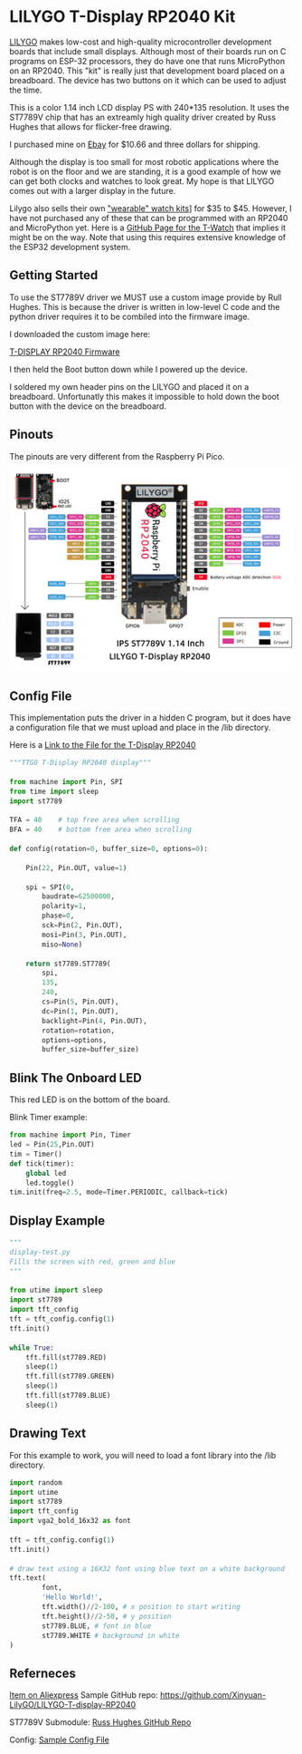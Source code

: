 # LILYGO T-Display RP2040 Kit

[LILYGO](https://www.lilygo.cc/) makes low-cost and high-quality microcontroller development boards that include small displays.  Although
most of their boards run on C programs on ESP-32 processors, they
do have one that runs MicroPython on an RP2040.  This "kit" is
really just that development board placed on a breadboard.  The device
has two buttons on it which can be used to adjust the time.

This is a color 1.14 inch LCD display PS with 240*135 resolution.
It uses the ST7789V chip that has an extreamly high quality
driver created by Russ Hughes that allows for flicker-free
drawing.

I purchased mine on [Ebay](https://www.ebay.com/itm/255602844724) for $10.66 and three dollars for shipping.

Although the display is too small for most robotic applications where the
robot is on the floor and we are standing, it is a good example of how
we can get both clocks and watches to look great.  My hope is that LILYGO
comes out with a larger display in the future.

Lilygo also sells their own ["wearable" watch kits](https://www.lilygo.cc/collections/wearable-kit)] for $35 to $45.  However, I have not purchased any of these that can be programmed with an RP2040 and MicroPython yet.  Here is a [GitHub Page for the T-Watch](https://github.com/Xinyuan-LilyGO/MicroPython_ESP32_psRAM_LoBo#micropython-for-ttgo-t-watch) that implies it might be on the way.  Note that using this requires extensive knowledge of the ESP32 development system.

## Getting Started

To use the ST7789V driver we MUST use a custom image provide by Rull Hughes.  This is because the driver is written in low-level C code
and the python driver requires it to be combiled into the firmware image.

I downloaded the custom image here:

[T-DISPLAY RP2040 Firmware](https://github.com/russhughes/st7789_mpy/tree/master/firmware/T-DISPLAY-RP2040)

I then held the Boot button down while I powered up the device.

I soldered my own header pins on the LILYGO and placed it on a breadboard.  Unfortunatly this makes it impossible to hold down the
boot button with the device on the breadboard.

## Pinouts

The pinouts are very different from the Raspberry Pi Pico.

![Lilygo T-Display RP2040 Pinout](./T-display-RP2040.jpg)

## Config File

This implementation puts the driver in a hidden C program, but it
does have a configuration file that we must upload and place in
the /lib directory.

Here is a [Link to the File for the T-Display RP2040](https://github.com/russhughes/st7789_mpy/blob/b4aa060b74e2d2490770fa92310571f7602059f9/examples/configs/tdisplay_rp2040/tft_config.py)


```py
"""TTGO T-Display RP2040 display"""

from machine import Pin, SPI
from time import sleep
import st7789

TFA = 40	# top free area when scrolling
BFA = 40	# bottom free area when scrolling

def config(rotation=0, buffer_size=0, options=0):

    Pin(22, Pin.OUT, value=1)

    spi = SPI(0,
        baudrate=62500000,
        polarity=1,
        phase=0,
        sck=Pin(2, Pin.OUT),
        mosi=Pin(3, Pin.OUT),
        miso=None)

    return st7789.ST7789(
        spi,
        135,
        240,
        cs=Pin(5, Pin.OUT),
        dc=Pin(1, Pin.OUT),
        backlight=Pin(4, Pin.OUT),
        rotation=rotation,
        options=options,
        buffer_size=buffer_size)
```

## Blink The Onboard LED

This red LED is on the bottom of the board.

Blink Timer example:

```py
from machine import Pin, Timer
led = Pin(25,Pin.OUT)
tim = Timer()
def tick(timer):
    global led
    led.toggle()
tim.init(freq=2.5, mode=Timer.PERIODIC, callback=tick)
```

## Display Example

```py
"""
display-test.py
Fills the screen with red, green and blue
"""

from utime import sleep
import st7789
import tft_config
tft = tft_config.config(1)
tft.init()

while True:
    tft.fill(st7789.RED)
    sleep(1)
    tft.fill(st7789.GREEN)
    sleep(1)
    tft.fill(st7789.BLUE)
    sleep(1)

```

## Drawing Text

For this example to work, you will need to load a font library
into the /lib directory.

```py
import random
import utime
import st7789
import tft_config
import vga2_bold_16x32 as font

tft = tft_config.config(1)
tft.init()

# draw text using a 16X32 font using blue text on a white background
tft.text(
        font,
        'Hello World!',
        tft.width()//2-100, # x position to start writing
        tft.height()//2-50, # y position
        st7789.BLUE, # font in blue
        st7789.WHITE # background in white
)
```

## Referneces

[Item on Aliexpress](https://www.aliexpress.us/item/3256803094729227.html?gatewayAdapt=glo2usa4itemAdapt)
Sample GitHub repo: https://github.com/Xinyuan-LilyGO/LILYGO-T-display-RP2040

ST7789V Submodule:
[Russ Hughes GitHub Repo](https://github.com/russhughes/st7789_mpy/tree/b4aa060b74e2d2490770fa92310571f7602059f9)

Config:
[Sample Config File](https://github.com/russhughes/st7789_mpy/blob/b4aa060b74e2d2490770fa92310571f7602059f9/examples/configs/tdisplay_rp2040/tft_config.py)
